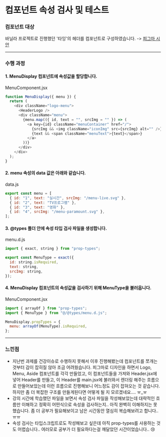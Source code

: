 # 컴포넌트 속성 검사 및 테스트

### 컴포넌트 대상

바닐라 프로젝트로 진행했던 '타잉'의 헤더를 컴포넌트로 구성하였습니다. -> [피그마 시안](https://www.figma.com/design/vKuVdmSBAO9uQJ63h6CdUk/%ED%83%80%EC%9E%89-%ED%97%A4%EB%8D%94-%EC%BB%B4%ED%8F%AC%EB%84%8C%ED%8A%B8?node-id=0-1&t=ozIrqZ4MZ4px2uea-1)

---

### 수행 과정

#### 1. MenuDisplay 컴포넌트에 속성값을 할당합니다.

MenuComponent.jsx

```js
function MenuDisplay({ menu }) {
  return (
    <div className="logo-menu">
      <HeaderLogo />
      <div className="menu">
        {menu.map(({ id, text = "", srcImg = "" }) => (
          <a key={id} className="menuContainer" href="/">
            {srcImg && <img className="iconImg" src={srcImg} alt="" />}
            {text && <span className="menuText">{text}</span>}
          </a>
        ))}
      </div>
    </div>
  );
}
```

#### 2. menu 속성의 data 값은 아래와 같습니다.

data.js

```js
export const menu = [
  { id: "1", text: "실시간", srcImg: "/menu-live.svg" },
  { id: "2", text: "TV프로그램" },
  { id: "3", text: "영화" },
  { id: "4", srcImg: "/menu-paramount.svg" },
];
```

#### 3. @types 폴더 안에 속성 타입 검사 파일을 생성합니다.

menu.d.js

```js
import { exact, string } from "prop-types";

export const MenuType = exact({
  id: string.isRequired,
  text: string,
  srcImg: string,
});
```

#### 4. MenuDisplay 컴포넌트의 속성값을 검사하기 위해 MenuType을 불러옵니다.

MenuComponent.jsx

```js
import { arrayOf } from "prop-types";
import { MenuType } from "@/@types/menu.d.js";

MenuDisplay.propTypes = {
  menu: arrayOf(MenuType).isRequired,
};
```

---

### 느낀점

- 지난번 과제를 건강이슈로 수행하지 못해서 이후 진행해봤는데 컴포넌트를 쪼개는 것부터 감이 잡히질 않아 조금 어려웠습니다. 피그마로 디자인을 하면서 Logo, Menu, Aside 컴포넌트를 각각 만들었고, 이 컴포넌트들을 가져와 Header.jsx에 넣어 Header를 만들고, 이 Header를 main.jsx에 불러와서 렌더링 해주는 흐름으로 만들어보았는데 이런 흐름으로 진행해보니 어느정도 감이 잡혀오는 것 같습니다. 하지만 좀 더 복잡한 구조를 만들게된다면 어떻게 될 지 모르겠네요.... ㅠ\_ㅠ
- 강의 시간에 학습했던 파일을 보면서 속성 검사 파일을 작성해보았는데 대략적인 흐름만 이해하고 정확히 어떤식으로 속성을 검사하는지.. 아직 완벽히 이해하지는 못했습니다. 좀 더 공부가 필요해보이고 남은 시간동안 열심히 복습해보려고 합니다..ㅠㅠ
- 속성 검사는 타입스크립트로도 작성해보고 싶은데 아직 prop-types를 사용하는 것도 어렵습니다.. 여러모로 공부가 더 필요하다는걸 깨달았던 시간이었습니다.. :cry:
